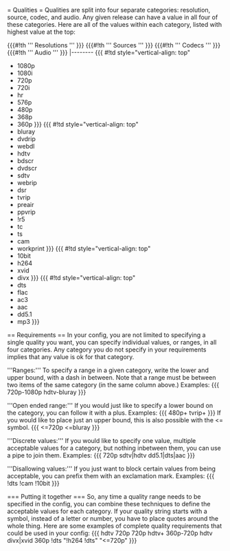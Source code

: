 = Qualities =
Qualities are split into four separate categories: resolution, source, codec, and audio. Any given release can have a value in all four of these categories. Here are all of the values within each category, listed with highest value at the top:

{{{#!th
''' Resolutions '''
}}}
{{{#!th
''' Sources '''
}}}
{{{#!th
''' Codecs '''
}}}
{{{#!th
''' Audio '''
}}}
|--------
{{{
#!td style="vertical-align: top"
- 1080p
- 1080i
- 720p
- 720i
- hr
- 576p
- 480p
- 368p
- 360p
}}}
{{{
#!td style="vertical-align: top"
- bluray
- dvdrip
- webdl
- hdtv
- bdscr
- dvdscr
- sdtv
- webrip
- dsr
- tvrip
- preair
- ppvrip
- !r5
- tc
- ts
- cam
- workprint
}}}
{{{
#!td style="vertical-align: top"
- 10bit
- h264
- xvid
- divx
}}}
{{{
#!td style="vertical-align: top"
- dts
- flac
- ac3
- aac
- dd5.1
- mp3
}}}

== Requirements ==
In your config, you are not limited to specifying a single quality you want, you can specify individual values, or ranges, in all four categories. Any category you do not specify in your requirements implies that any value is ok for that category.

'''Ranges:'''
To specify a range in a given category, write the lower and upper bound, with a dash in between. Note that a range must be between two items of the same category (in the same column above.) Examples:
{{{
720p-1080p
hdtv-bluray
}}}

'''Open ended range:'''
If you would just like to specify a lower bound on the category, you can follow it with a plus. Examples:
{{{
480p+
tvrip+
}}}
If you would like to place just an upper bound, this is also possible with the <= symbol.
{{{
<=720p
<=bluray
}}}

'''Discrete values:'''
If you would like to specify one value, multiple acceptable values for a category, but nothing inbetween them, you can use a pipe to join them. Examples:
{{{
720p
sdtv|hdtv
dd5.1|dts|aac
}}}

'''Disallowing values:'''
If you just want to block certain values from being acceptable, you can prefix them with an exclamation mark. Examples:
{{{
!dts
!cam
!10bit
}}}

=== Putting it together ===
So, any time a quality range needs to be specified in the config, you can combine these techniques to define the acceptable values for each category. If your quality string starts with a symbol, instead of a letter or number, you have to place quotes around the whole thing. Here are some examples of complete quality requirements that could be used in your config:
{{{
hdtv
720p
720p hdtv+
360p-720p hdtv divx|xvid
360p !dts
"!h264 !dts"
"<=720p"
}}}